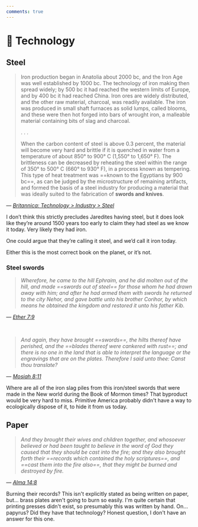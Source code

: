 ```yaml
---
comments: true
---
```

# 🤖 Technology
## Steel
> Iron production began in Anatolia about 2000 bc, and the Iron Age was well established by 1000 bc. The technology of iron making then spread widely; by 500 bc it had reached the western limits of Europe, and by 400 bc it had reached China. Iron ores are widely distributed, and the other raw material, charcoal, was readily available. The iron was produced in small shaft furnaces as solid lumps, called blooms, and these were then hot forged into bars of wrought iron, a malleable material containing bits of slag and charcoal.
>
> . . . 
>
> When the carbon content of steel is above 0.3 percent, the material will become very hard and brittle if it is quenched in water from a temperature of about 850° to 900° C (1,550° to 1,650° F). The brittleness can be decreased by reheating the steel within the range of 350° to 500° C (660° to 930° F), in a process known as tempering. This type of heat treatment was ==known to the Egyptians by 900 bc==, as can be judged by the microstructure of remaining artifacts, and formed the basis of a steel industry for producing a material that was ideally suited to the fabrication of **swords and knives**.

— _[Britannica: Technology > Industry > Steel](https://www.britannica.com/technology/steel/History)_

I don’t think this strictly precludes Jaredites having steel, but it does look like they’re around 1500 years too early to claim they had steel as we know it today. Very likely they had iron.

One could argue that they’re calling it steel, and we’d call it iron today.

Either this is the most correct book on the planet, or it’s not.

### Steel swords
> *Wherefore, he came to the hill Ephraim, and he did molten out of the hill, and made ==swords out of steel== for those whom he had drawn away with him; and after he had armed them with swords he returned to the city Nehor, and gave battle unto his brother Corihor, by which means he obtained the kingdom and restored it unto his father Kib.*

— _[Ether 7:9](https://www.churchofjesuschrist.org/study/scriptures/bofm/ether/7?lang=eng&id=p9#p9)_

&nbsp;

>*And again, they have brought ==swords==, the hilts thereof have perished, and the ==blades thereof were cankered with rust==; and there is no one in the land that is able to interpret the language or the engravings that are on the plates. Therefore I said unto thee: Canst thou translate?*

— _[Mosiah 8:11](https://www.churchofjesuschrist.org/study/scriptures/bofm/mosiah/8?lang=eng&id=p11#p11)_

Where are all of the iron slag piles from this iron/steel swords that were made in the New world during the Book of Mormon times? That byproduct would be very hard to miss. Primitive America probably didn't have a way to ecologically dispose of it, to hide it from us today.

## Paper
> *And they brought their wives and children together, and whosoever believed or had been taught to believe in the word of God they caused that they should be cast into the fire; and they also brought forth their ==records which contained the holy scriptures==, and ==cast them into the fire also==, that they might be burned and destroyed by fire.*

— _[Alma 14:8](https://www.churchofjesuschrist.org/study/scriptures/bofm/alma/14?lang=eng&id=p8#p8)_

Burning their records? This isn't explicitly stated as being written on paper, but... brass plates aren't going to burn so easily. I'm quite certain that printing presses didn't exist, so presumably this was written by hand. On... papyrus? Did they have that technology? Honest question, I don't have an answer for this one.